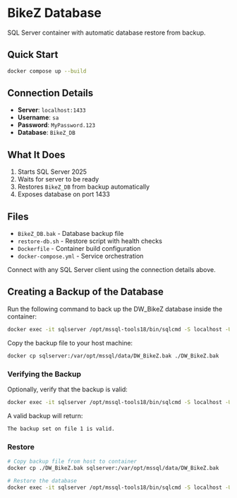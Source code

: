 # BikeZ Database

SQL Server container with automatic database restore from backup.

## Quick Start

```bash
docker compose up --build
```

## Connection Details

- **Server**: `localhost:1433`
- **Username**: `sa`
- **Password**: `MyPassword.123`
- **Database**: `BikeZ_DB`

## What It Does

1. Starts SQL Server 2025
2. Waits for server to be ready
3. Restores `BikeZ_DB` from backup automatically
4. Exposes database on port 1433

## Files

- `BikeZ_DB.bak` - Database backup file
- `restore-db.sh` - Restore script with health checks
- `Dockerfile` - Container build configuration
- `docker-compose.yml` - Service orchestration

Connect with any SQL Server client using the connection details above.

## Creating a Backup of the Database

Run the following command to back up the DW_BikeZ database inside the container:

```bash
docker exec -it sqlserver /opt/mssql-tools18/bin/sqlcmd -S localhost -U sa -P MyPassword.123 -No -Q "BACKUP DATABASE [DW_BikeZ] TO DISK = N'/var/opt/mssql/data/DW_BikeZ.bak' WITH FORMAT, INIT
```

Copy the backup file to your host machine:

```bash
docker cp sqlserver:/var/opt/mssql/data/DW_BikeZ.bak ./DW_BikeZ.bak
```

### Verifying the Backup

Optionally, verify that the backup is valid:

```bash
docker exec -it sqlserver /opt/mssql-tools18/bin/sqlcmd -S localhost -U sa -P MyPassword.123 -No -Q "RESTORE VERIFYONLY FROM DISK = '/var/opt/mssql/data/DW_BikeZ.bak'"
```
A valid backup will return:

```bash
The backup set on file 1 is valid.
```

### Restore

```bash
# Copy backup file from host to container
docker cp ./DW_BikeZ.bak sqlserver:/var/opt/mssql/data/DW_BikeZ.bak

# Restore the database
docker exec -it sqlserver /opt/mssql-tools18/bin/sqlcmd -S localhost -U sa -P MyPassword.123 -No -Q "RESTORE DATABASE [DW_BikeZ] FROM DISK = N'/var/opt/mssql/data/DW_BikeZ.bak' WITH REPLACE"
```